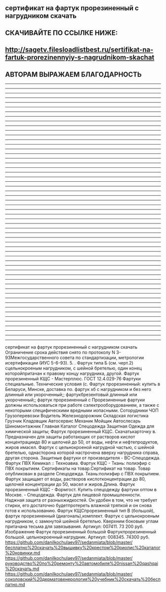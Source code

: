 сертификат на фартук прорезиненный с нагрудником скачать
--------------------------------------------------
СКАЧИВАЙТЕ ПО ССЫЛКЕ НИЖЕ:
--------------------------------------------------
http://sagetv.filesloadlistbest.ru/sertifikat-na-fartuk-prorezinennyiy-s-nagrudnikom-skachat
--------------------------------------------------
АВТОРАМ ВЫРАЖАЕМ БЛАГОДАРНОСТЬ
--------------------------------------------------
--------------------------------------------------
--------------------------------------------------
--------------------------------------------------
--------------------------------------------------
--------------------------------------------------
--------------------------------------------------
--------------------------------------------------
--------------------------------------------------
--------------------------------------------------
--------------------------------------------------
--------------------------------------------------
--------------------------------------------------
--------------------------------------------------
--------------------------------------------------
--------------------------------------------------
--------------------------------------------------
--------------------------------------------------
--------------------------------------------------
--------------------------------------------------
--------------------------------------------------
--------------------------------------------------
--------------------------------------------------
--------------------------------------------------
--------------------------------------------------
--------------------------------------------------
--------------------------------------------------
--------------------------------------------------
--------------------------------------------------
--------------------------------------------------
--------------------------------------------------
--------------------------------------------------
--------------------------------------------------
--------------------------------------------------
--------------------------------------------------
--------------------------------------------------
--------------------------------------------------
--------------------------------------------------
--------------------------------------------------
--------------------------------------------------
--------------------------------------------------
--------------------------------------------------
--------------------------------------------------
--------------------------------------------------
--------------------------------------------------
--------------------------------------------------
--------------------------------------------------
--------------------------------------------------
--------------------------------------------------
--------------------------------------------------
--------------------------------------------------
--------------------------------------------------
--------------------------------------------------
--------------------------------------------------
--------------------------------------------------
--------------------------------------------------
--------------------------------------------------
сертификат на фартук прорезиненный с нагрудником скачать Ограничение срока действия снято по протоколу N 3-93Межгосударственного совета по стандартизации, метрологии исертификации (ИУС 5-6-93). 5. . Фартук типа Б (см. черт.2) сцельнокроеным нагрудником, с шейной бретелью, один конец которойпритачан к правому концу нагрудника, другой. Фартук прорезиненный КЩС - Мастерплюс. ГОСТ 12.4.029-76 Фартуки специальные. Технические условия (с. Фартук прорезиненный: купить в Беларуси, Минске, доставка по. фартук хб с нагрудником и без него длинный или укороченный;; фартукбрезентовый длинный или укороченный;; фартук прорезиненный с Прорезиненные фартуки должны использоваться при работе сэлектрооборудованием, а также с некоторыми специфическими вредными иопасными. Соторудники ЧОП  Грузоперевозки  Водитель  Железнодорожник Складская логистика  Грузчик  Кладовщик  Автосервис  Механик  Мойщик Автослесарь  Шиномонтажник  Главная  Каталог  Спецодежда  Защитная Одежда для химической защиты; Фартук прорезиненный КЩС. Скачатькарточку в. Предназначен для защиты работающих от растворов кислот концентрациидо 80 и щелочей до 50, от воды, нефти и нефтепродуктов, жиров имасел. Фартук с цельнокроеной нагрудной частью, с шейной бретелью, однасторона которой настрочена вверху нагрудника справа, другая сторона. Защитные фартуки от производителя - ВС-Спецодежда. Фартук ПВХ Кемикал :: Техноавиа. Фартук КЩС - Ткань: полиэфир с ПВХ покрытием.  Сертификаты на товар.Сертификат на товар. Товар опубликован в разделе Спецодежда.  Ткань:полиэфир с ПВХ покрытием. Фартук защищает от воды, растворов кислотконцентрации до 80, щелочей концентрации до 50, масел и жиров.Длина. Фартук прорезиненный КЩС - Формгост. Купить спецодежду фартуки оптом в Москве. - Спецодежда. Фартук для пищевой промышленности. Наджная защита от разныхжидкостей. Он удобен в том, что не требует стирки, его достаточно будетпротереть влажной тряпкой  и он снова готов к использованию. Фартук КЩСпрорезиненный тип В (большой), фартук прорезиненный (диагональ),комплект. Фартук с цельнокроеным нагрудником, с замкнутой шейной бретелью. Кверхним боковым углам притачана тесьма для завязывания. Артикул: 007411. 73 200 руб. Изображение Фартук прорезиненный большой  Фартукпрорезиненный большой.  цельнокроенный нагрудник. Артикул: 008345. 74300 руб.
https://github.com/danilkochulaev97/sedanmiata/blob/master/бесплатно%20скачать%20вышивку%20крестом%20риолис%20каталог%20новинки.md
https://github.com/danilkochulaev97/sedanmiata/blob/master/руководство%20по%20ремонту%20автомобиля%20nissan%20qashqai%20скачать.md
https://github.com/danilkochulaev97/sedanmiata/blob/master/соколовский%20дерматовенерология%20учебник%20скачать%20бесплатно.md